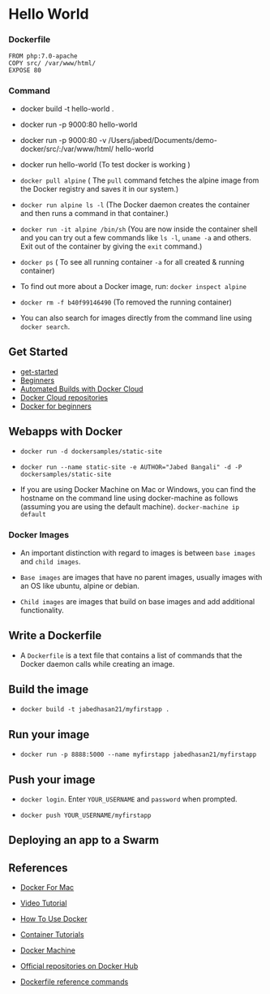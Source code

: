 # Hello World
### Dockerfile
  ```
  FROM php:7.0-apache
  COPY src/ /var/www/html/
  EXPOSE 80
  ```
### Command
+ docker build -t hello-world .

+ docker run -p 9000:80 hello-world

+ docker run -p 9000:80 -v /Users/jabed/Documents/demo-docker/src/:/var/www/html/ hello-world

+ docker run hello-world (To test docker is working )

+ `docker pull alpine` (
The `pull` command fetches the alpine image from the Docker registry and saves it in our system.)

+ `docker run alpine ls -l` (The Docker daemon creates the container and then runs a command in that container.)

+ `docker run -it alpine /bin/sh` (You are now inside the container shell and you can try out a few commands like `ls -l`, `uname -a` and others. Exit out of the container by giving the `exit` command.)

+ `docker ps` ( To see all running container `-a` for all created & running container)

+ To find out more about a Docker image, run: `docker inspect alpine`

+ `docker rm -f b40f99146490` (To removed the running container)

+ You can also search for images directly from the command line using `docker search`.


## Get Started
+ [get-started](https://docs.docker.com/get-started/)
+ [Beginners](https://docker-curriculum.com/)
+ [Automated Builds with Docker Cloud](https://docs.docker.com/docker-cloud/builds/automated-build/)
+ [Docker Cloud repositories](https://docs.docker.com/docker-cloud/builds/repos/)
+ [Docker for beginners](https://github.com/docker/labs/tree/master/beginner)

## Webapps with Docker
+ `docker run -d dockersamples/static-site`

+ `docker run --name static-site -e AUTHOR="Jabed Bangali" -d -P dockersamples/static-site`

+ If you are using Docker Machine on Mac or Windows, you can find the hostname on the command line using docker-machine as follows (assuming you are using the default machine).
`docker-machine ip default`
### Docker Images

+ An important distinction with regard to images is between `base images` and `child images`.

+ `Base images` are images that have no parent images, usually images with an OS like ubuntu, alpine or debian.

+ `Child images` are images that build on base images and add additional functionality.


## Write a Dockerfile
+ A `Dockerfile` is a text file that contains a list of commands that the Docker daemon calls while creating an image.

## Build the image
+ `docker build -t jabedhasan21/myfirstapp .`

## Run your image
+ `docker run -p 8888:5000 --name myfirstapp jabedhasan21/myfirstapp`

## Push your image
+ `docker login`. Enter `YOUR_USERNAME` and `password` when prompted.

+ `docker push YOUR_USERNAME/myfirstapp`


## Deploying an app to a Swarm



## References
+ [Docker For Mac](https://docs.docker.com/docker-for-mac/#explore-the-application-and-run-examples)
+ [Video Tutorial](https://www.youtube.com/watch?v=pGYAg7TMmp0&list=PLoYCgNOIyGAAzevEST2qm2Xbe3aeLFvLc)
+ [How To Use Docker](https://github.com/docker/labs)
+ [Container Tutorials](http://containertutorials.com/)
+ [Docker Machine](https://github.com/docker/machine)
+ [Official repositories on Docker Hub](https://docs.docker.com/docker-hub/official_repos/)

+ [Dockerfile reference commands](https://docs.docker.com/engine/reference/builder/)
